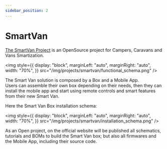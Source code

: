 ```yaml
---
sidebar_position: 2
---
```


# SmartVan

[The SmartVan Project](https://www.johnosproject.org/smartvan) is an OpenSource
project for Campers, Caravans and Vans Smartization.

<img
  style={{
    display: "block",
    marginLeft: "auto",
    marginRight: "auto",
    width: "70%",
  }}
  src="/img/projects/smartvan/functional_schema.png" />

The Smart Van solution is composed by a Box and a Mobile App.<br/>
Users can assemble their own box depending on their needs, then they can install
the mobile app and start using remote controls and smart features from their
new Smart Van.

Here the Smart Van Box installation schema:

<img
  style={{
    display: "block",
    marginLeft: "auto",
    marginRight: "auto",
    width: "70%",
  }}
  src="/img/projects/smartvan/installation_schema.png" />

As an Open project, on the official website will be published all schematics,
tutorials and BOMs to build the Smart Van box; but also all firmwares and the
Mobile App, including their source code.

